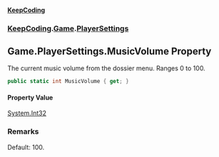 #### [KeepCoding](index.md 'index')
### [KeepCoding](KeepCoding.md 'KeepCoding').[Game](Game.md 'KeepCoding.Game').[PlayerSettings](Game.PlayerSettings.md 'KeepCoding.Game.PlayerSettings')
## Game.PlayerSettings.MusicVolume Property
The current music volume from the dossier menu. Ranges 0 to 100.  
```csharp
public static int MusicVolume { get; }
```
#### Property Value
[System.Int32](https://docs.microsoft.com/en-us/dotnet/api/System.Int32 'System.Int32')
### Remarks
Default: 100.  

